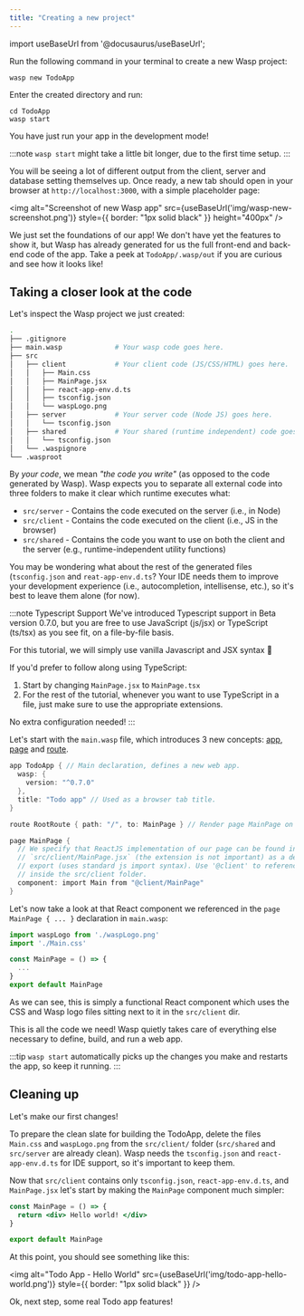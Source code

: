 ```yaml
---
title: "Creating a new project"
---
```


import useBaseUrl from '@docusaurus/useBaseUrl';

Run the following command in your terminal to create a new Wasp project:
```shell-session
wasp new TodoApp
```
Enter the created directory and run:
```shell-session
cd TodoApp
wasp start
```
You have just run your app in the development mode!

:::note
`wasp start` might take a little bit longer, due to the first time setup.
:::

You will be seeing a lot of different output from the client, server and database setting themselves up.
Once ready, a new tab should open in your browser at `http://localhost:3000`, with a simple placeholder page:

<img alt="Screenshot of new Wasp app"
     src={useBaseUrl('img/wasp-new-screenshot.png')}
     style={{ border: "1px solid black" }}
     height="400px"
/>

We just set the foundations of our app! We don't have yet the features to show it, but Wasp has already generated for us the full front-end and back-end code of the app. Take a peek at `TodoApp/.wasp/out` if you are curious and see how it looks like!

## Taking a closer look at the code

Let's inspect the Wasp project we just created:
```bash
.
├── .gitignore
├── main.wasp             # Your wasp code goes here.
├── src
│   ├── client            # Your client code (JS/CSS/HTML) goes here.
│   │   ├── Main.css
│   │   ├── MainPage.jsx
│   │   ├── react-app-env.d.ts
│   │   ├── tsconfig.json
│   │   └── waspLogo.png
│   ├── server            # Your server code (Node JS) goes here.
│   │   └── tsconfig.json
│   ├── shared            # Your shared (runtime independent) code goes here .
│   │   └── tsconfig.json
│   └── .waspignore
└── .wasproot
```
By _your code_, we mean _"the code you write"_ (as opposed to the code generated by Wasp). Wasp expects you to separate all external code into three folders to make it clear which runtime executes what:
- `src/server` - Contains the code executed on the server (i.e., in Node) 
- `src/client` - Contains the code executed on the client (i.e., JS in the browser) 
- `src/shared` - Contains the code you want to use on both the client and the server (e.g., runtime-independent utility functions) 

You may be wondering what about the rest of the generated files (`tsconfig.json`
and `reat-app-env.d.ts`? Your IDE needs them to improve your development
experience (i.e., autocompletion, intellisense, etc.), so it's best to leave
them alone (for now).

:::note Typescript Support
We've introduced Typescript support in Beta version 0.7.0, but you are free to
use JavaScript (js/jsx) or TypeScript (ts/tsx) as you see fit, on a file-by-file basis.

For this tutorial, we will simply use vanilla Javascript and JSX syntax 🍦

If you'd prefer to follow along using TypeScript:
 1. Start by changing `MainPage.jsx` to `MainPage.tsx`
 2. For the rest of the tutorial, whenever you want to use TypeScript in a file,
 just make sure to use the appropriate extensions.

No extra configuration needed!
:::

Let's start with the `main.wasp` file, which introduces 3 new concepts:
[app](language/features.md#app),
[page](language/features.md#page) and
[route](language/features.md#route).

```c title="main.wasp"
app TodoApp { // Main declaration, defines a new web app.
  wasp: {
    version: "^0.7.0"
  },
  title: "Todo app" // Used as a browser tab title.
}

route RootRoute { path: "/", to: MainPage } // Render page MainPage on url `/` (default url).

page MainPage {
  // We specify that ReactJS implementation of our page can be found in
  // `src/client/MainPage.jsx` (the extension is not important) as a default
  // export (uses standard js import syntax). Use '@client' to reference files
  // inside the src/client folder.
  component: import Main from "@client/MainPage"
}
```

Let's now take a look at that React component we referenced in the `page MainPage { ... }` declaration in `main.wasp`:
```jsx title="src/client/MainPage.jsx"
import waspLogo from './waspLogo.png'
import './Main.css'

const MainPage = () => {
  ...
}
export default MainPage
```
As we can see, this is simply a functional React component which uses the CSS and Wasp logo files sitting next to it in the `src/client` dir.

This is all the code we need!
Wasp quietly takes care of everything else necessary to define, build, and run a web app.

:::tip
`wasp start` automatically picks up the changes you make and restarts the app, so keep it running.
:::

## Cleaning up

Let's make our first changes!

To prepare the clean slate for building the TodoApp, delete the files `Main.css`
and `waspLogo.png` from the `src/client/` folder (`src/shared` and `src/server`
are already clean). Wasp needs the `tsconfig.json` and `react-app-env.d.ts` for
IDE support, so it's important to keep them.

Now that `src/client` contains only `tsconfig.json`, `react-app-env.d.ts`, and
`MainPage.jsx` let's start by making the `MainPage` component much simpler:

```jsx title="src/client/MainPage.jsx"
const MainPage = () => {
  return <div> Hello world! </div>
}

export default MainPage
```

At this point, you should see something like this:

<img alt="Todo App - Hello World"
     src={useBaseUrl('img/todo-app-hello-world.png')}
     style={{ border: "1px solid black" }}
/>

Ok, next step, some real Todo app features!
